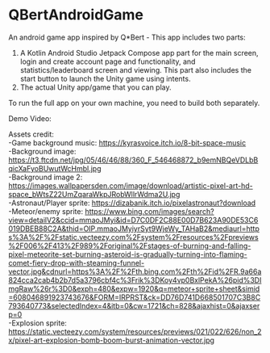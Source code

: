# QBertAndroidGame
An android game app inspired by Q*Bert - This app includes two parts:
  1. A Kotlin Android Studio Jetpack Compose app part for the main screen, login and create account page and functionality, and statistics/leaderboard screen and viewing. This part also includes the start button to launch the Unity game using intents.
  2. The actual Unity app/game that you can play.

To run the full app on your own machine, you need to build both separately. 

Demo Video:

Assets credit:  
-Game background music: https://kyrasvoice.itch.io/8-bit-space-music  
-Background image: https://t3.ftcdn.net/jpg/05/46/46/88/360_F_546468872_b9emNBQeVDLbBqicXaFyoBUwutWcHmbl.jpg  
-Background image 2: https://images.wallpapersden.com/image/download/artistic-pixel-art-hd-space_bWtsZ22UmZqaraWkpJRobWllrWdma2U.jpg  
-Astronaut/Player sprite: https://dizabanik.itch.io/pixelastronaut?download  
-Meteor/enemy sprite: https://www.bing.com/images/search?view=detailV2&ccid=mmaoJMyi&id=D7C0DF2C88E00D7B623A90DE53C6019DBEB88C2A&thid=OIP.mmaoJMyiyrSyt9WjeWy_TAHaB2&mediaurl=https%3A%2F%2Fstatic.vecteezy.com%2Fsystem%2Fresources%2Fpreviews%2F006%2F413%2F989%2Foriginal%2Fstages-of-burning-and-falling-pixel-meteorite-set-burning-asteroid-is-gradually-turning-into-flaming-comet-fiery-drop-with-steaming-funnel-vector.jpg&cdnurl=https%3A%2F%2Fth.bing.com%2Fth%2Fid%2FR.9a66a824cca2cab4b2b7d5a3796cbf4c%3Frik%3DKoy4vp0BxlPekA%26pid%3DImgRaw%26r%3D0&exph=480&expw=1920&q=meteor+sprite+sheet&simid=608046891923743676&FORM=IRPRST&ck=DD76D741D668501707C3B8C793640773&selectedIndex=4&itb=0&cw=1721&ch=828&ajaxhist=0&ajaxserp=0  
  -Explosion sprite: https://static.vecteezy.com/system/resources/previews/021/022/626/non_2x/pixel-art-explosion-bomb-boom-burst-animation-vector.jpg  

